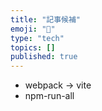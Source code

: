 ```yaml
---
title: "記事候補"
emoji: "🦔"
type: "tech"
topics: []
published: true
---
```

- webpack → vite
- npm-run-all
